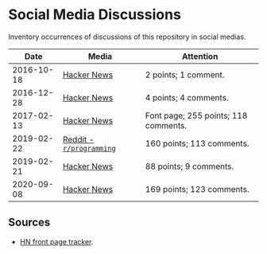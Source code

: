 # Social Media Discussions

Inventory occurrences of discussions of this repository in social medias.

| Date | Media | Attention |
|---|---|---|
| 2016-10-18 | [Hacker News](https://news.ycombinator.com/item?id=12737142) | 2 points; 1 comment. |
| 2016-12-28 | [Hacker News](https://news.ycombinator.com/item?id=13271541) | 4 points; 4 comments. |
| 2017-02-13 | [Hacker News](https://news.ycombinator.com/item?id=13637102) | Font page; 255 points; 118 comments. |
| 2019-02-22 | [Reddit - `r/programming`](https://www.reddit.com/r/programming/comments/athzqf/awesomefalsehood_a_curated_list_of_falsehoods/) | 160 points; 113 comments. |
| 2019-02-21 | [Hacker News](https://news.ycombinator.com/item?id=19215265) | 88 points; 9 comments. |
| 2020-09-08 | [Hacker News](https://news.ycombinator.com/item?id=24405941) | 169 points; 123 comments. |


## Sources

* [HN front page tracker](https://toddwschneider.com/dashboards/hacker-news-trends/?q=falsehoods+programmers+believe+in&f=title).
